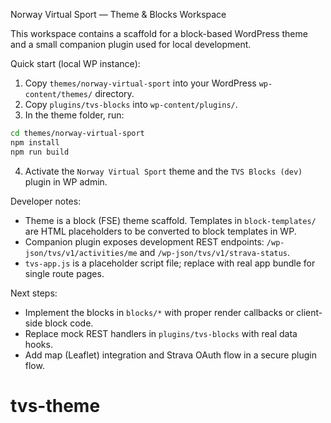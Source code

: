 Norway Virtual Sport — Theme & Blocks Workspace

This workspace contains a scaffold for a block-based WordPress theme and a small companion plugin used for local development.

Quick start (local WP instance):

1. Copy `themes/norway-virtual-sport` into your WordPress `wp-content/themes/` directory.
2. Copy `plugins/tvs-blocks` into `wp-content/plugins/`.
3. In the theme folder, run:

```bash
cd themes/norway-virtual-sport
npm install
npm run build
```

4. Activate the `Norway Virtual Sport` theme and the `TVS Blocks (dev)` plugin in WP admin.

Developer notes:
- Theme is a block (FSE) theme scaffold. Templates in `block-templates/` are HTML placeholders to be converted to block templates in WP.
- Companion plugin exposes development REST endpoints: `/wp-json/tvs/v1/activities/me` and `/wp-json/tvs/v1/strava-status`.
- `tvs-app.js` is a placeholder script file; replace with real app bundle for single route pages.

Next steps:
- Implement the blocks in `blocks/*` with proper render callbacks or client-side block code.
- Replace mock REST handlers in `plugins/tvs-blocks` with real data hooks.
- Add map (Leaflet) integration and Strava OAuth flow in a secure plugin flow.
# tvs-theme
